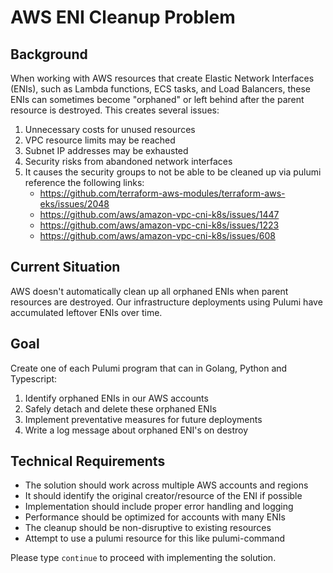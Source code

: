 # AWS ENI Cleanup Problem

## Background
When working with AWS resources that create Elastic Network Interfaces (ENIs), such as Lambda functions, ECS tasks, and Load Balancers, these ENIs can sometimes become "orphaned" or left behind after the parent resource is destroyed. This creates several issues:

1. Unnecessary costs for unused resources
2. VPC resource limits may be reached
3. Subnet IP addresses may be exhausted
4. Security risks from abandoned network interfaces
5. It causes the security groups to not be able to be cleaned up via pulumi reference the following links:
    - https://github.com/terraform-aws-modules/terraform-aws-eks/issues/2048
    - https://github.com/aws/amazon-vpc-cni-k8s/issues/1447
    - https://github.com/aws/amazon-vpc-cni-k8s/issues/1223
    - https://github.com/aws/amazon-vpc-cni-k8s/issues/608

## Current Situation
AWS doesn't automatically clean up all orphaned ENIs when parent resources are destroyed. Our infrastructure deployments using Pulumi have accumulated leftover ENIs over time.

## Goal
Create one of each Pulumi program that can in Golang, Python and Typescript:
1. Identify orphaned ENIs in our AWS accounts
2. Safely detach and delete these orphaned ENIs
3. Implement preventative measures for future deployments 
4. Write a log message about orphaned ENI's on destroy

## Technical Requirements
- The solution should work across multiple AWS accounts and regions
- It should identify the original creator/resource of the ENI if possible
- Implementation should include proper error handling and logging
- Performance should be optimized for accounts with many ENIs
- The cleanup should be non-disruptive to existing resources
- Attempt to use a pulumi resource for this like pulumi-command

Please type `continue` to proceed with implementing the solution.